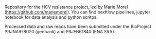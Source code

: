 Repository for the HCV resistance project, led by Marie Morel (https://github.com/mariemorel).
You can find nexftlow pipelines, jupyter notebook for data analysis and python scritps.

Processed data and raw reads have been submitted under the BioProject PRJNA978020 (genbank) and PRJEB61840 (ENA SRA).
